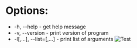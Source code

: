 # Options:
* -h, --help - get help message
* -v, --version - print version of program
* -l[<val1>,...], --list=[<num1>,...] - print list of arguments
![Test](https://i.postimg.cc/4dYZcV6X/photo-2020-12-23-07-44-15.jpg)
